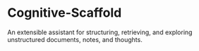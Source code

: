 # Cognitive-Scaffold
An extensible assistant for structuring, retrieving, and exploring unstructured documents, notes, and thoughts.
